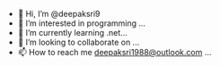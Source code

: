 - 👋 Hi, I’m @deepaksri9
- 👀 I’m interested in programming ...
- 🌱 I’m currently learning .net...
- 💞️ I’m looking to collaborate on ...
- 📫 How to reach me deepaksri1988@outlook.com ...

<!---
deepaksri9/deepaksri9 is a ✨ special ✨ repository because its `README.md` (this file) appears on your GitHub profile.
You can click the Preview link to take a look at your changes.
--->
